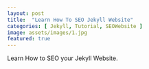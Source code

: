 ```yaml
---
layout: post
title:  "Learn How To SEO Jekyll Website"
categories: [ Jekyll, Tutorial, SEOWebsite ]
image: assets/images/1.jpg
featured: true
---
```

Learn How to SEO your Jekyll Website.
